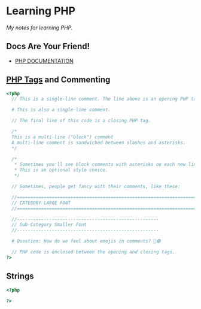 # Learning PHP
*My notes for learning PHP.*

## Docs Are Your Friend!
* [PHP DOCUMENTATION](https://www.php.net/manual/en/index.php)

## [PHP Tags](https://www.php.net/manual/en/language.basic-syntax.phptags.php) and Commenting

```php
<?php  
  // This is a single-line comment. The line above is an opening PHP tag.

  # This is also a single-line comment.

  // The final line of this code is a closing PHP tag.

  /*
  This is a multi-line ("block") comment
  A multi-line comment is sandwiched between slashes and asterisks.
  */

  /*
   * Sometimes you'll see block comments with asterisks on each new line.
   * This is an optional style choice.
   */

  // Sometimes, people get fancy with their comments, like these:

  //======================================================================
  // CATEGORY LARGE FONT
  //======================================================================

  //-----------------------------------------------------
  // Sub-Category Smaller Font
  //-----------------------------------------------------

  # Question: How do we feel about emojis in comments? 🔴🟢

  // PHP code is enclosed between the opening and closing tags.
?>
```


## Strings
```php
<?php
  
?>
```
